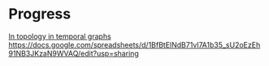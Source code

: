 # Progress

[In topology in temporal graphs](files/TemporalTopology) 
https://docs.google.com/spreadsheets/d/1BfBtElNdB71vI7A1b35_sU2oEzEh91NB3JKzaN9WVAQ/edit?usp=sharing

